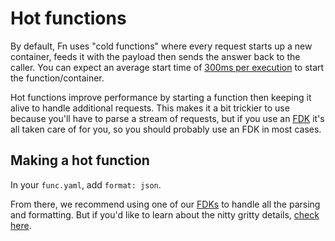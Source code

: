 # Hot functions

By default, Fn uses "cold functions" where every request starts up a new container, feeds it with the payload then sends the
answer back to the caller. You can expect an average start time of [300ms per execution]((https://medium.com/travis-on-docker/the-overhead-of-docker-run-f2f06d47c9f3#.96tj75ugb)) to start the function/container.

Hot functions improve performance by starting a function then keeping it alive to handle additional requests. This
makes it a bit trickier to use because you'll have to parse a stream of requests, but if you use an [FDK](fdks.md) it's
all taken care of for you, so you should probably use an FDK in most cases.

## Making a hot function

In your `func.yaml`, add `format: json`.

From there, we recommend using one of our [FDKs](fdks.md) to handle all the parsing and formatting. But if you'd like to learn
about the nitty gritty details, [check here](function-format.md).